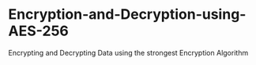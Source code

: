 # Encryption-and-Decryption-using-AES-256
 Encrypting and Decrypting Data using the strongest Encryption Algorithm 
